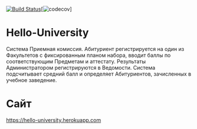 [![Build Status](https://www.travis-ci.com/art94timer/Hello-University.svg?branch=master)](https://www.travis-ci.com/art94timer/Hello-University)[![codecov](https://codecov.io/gh/art94timer/Hello-University/branch/master/graph/badge.svg?token=A2VJOE6FJA)]
# Hello-University
  Система Приемная комиссия. Абитуриент регистрируется на один из Факультетов с фиксированным планом набора, вводит баллы по соответствующим Предметам и аттестату. Результаты Администратором регистрируются в Ведомости. Система подсчитывает средний балл и определяет Абитуриентов, зачисленных в учебное заведение.
# Сайт
https://hello-university.herokuapp.com
